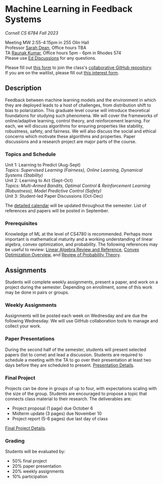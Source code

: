 # Machine Learning in Feedback Systems
*Cornell CS 6784 Fall 2023* 

Meeting MW 2:55-4:15pm in 255 Olin Hall\
Professor [Sarah Dean](https://sdean.website/), Office hours TBA\
TA [Raunak Kumar](https://raunakkmr.github.io/), Office hours 5pm - 6pm in Rhodes 574\
Please use [Ed Discussions](https://edstem.org/us/courses/43757/discussion/) for any questions.

Please fill out [this form](https://forms.gle/jrSPksqc6i5v5NTn7) to join the class's [collaborative GitHub repository](https://github.com/ml-feedback-sys/collaborative-f23).\
If you are on the waitlist, please fill out [this interest form](https://docs.google.com/forms/d/e/1FAIpQLSdYhfcsk6G44HnK2NHMMLjvwlGgNo5c6WWlzAqbeGX3v8vX7g/viewform).

## Description
Feedback between machine learning models and the environment in which they are deployed leads to a host of challenges, from distribution shift to bias to polarization. This graduate level course will introduce theoretical foundations for studying such phenomena. We will cover the frameworks of online/adaptive learning,  control theory, and reinforcement learning. For each, we will discuss algorithms for ensuring properties like stability, robustness, safety, and fairness. We will also discuss the social and ethical concerns which motivate these algorithms and properties. Paper discussions and a research project are major parts of the course.

### Topics and Schedule
Unit 1: Learning to Predict (Aug-Sept)\
*Topics: Supervised Learning (Fairness), Online Learning, Dynamical Systems (Stability)*\
Unit 2: Learning to Act (Sept-Oct)\
*Topics: Multi-Armed Bandits, Optimal Control & Reinforcement Learning (Robustness), Model Predictive Control (Safety)*\
Unit 3: Student-led Paper Discussions (Oct-Dec)

The [detailed calendar](calendar.md) will be updated throughout the semester. List of references and papers will be posted in September.

### Prerequisites

Knowledge of ML at the level of CS4780 is recommended. Perhaps more important is mathematical maturity and a working understanding of linear algebra, convex optimization, and probability. The following references may be useful to review: [Linear Algebra Review and Reference](http://www.cs.cmu.edu/~zkolter/course/15-884/linalg-review.pdf), [Convex Optimization Overview](https://cs229.stanford.edu/section/cs229-cvxopt.pdf), and [Review of Probability Theory](https://cs229.stanford.edu/section/cs229-prob.pdf).

## Assignments
Students will complete weekly assignments, present a paper, and work on a project during the semester. Depending on enrollment, some of this work may be done in pairs or groups.

### Weekly Assignments 
Assignments will be posted each week on Wednesday and are due the following Wednesday. We will use GitHub collaboration tools to manage and collect your work.

### Paper Presentations
During the second half of the semester, students will present selected papers (list to come) and lead a discussion. Students are required to schedule a meeting with the TA to go over their presentation at least two days before they are scheduled to present. [Presentation Details](presentation.md).


### Final Project
Projects can be done in groups of up to four, with expectations scaling with the size of the group. Students are encouraged to propose a topic that connects class material to their research. The deliverables are:
 - Project proposal (1 page) due October 6
 - Midterm update (3 pages) due November 10
 - Project report (5-6 pages) due last day of class

[Final Project Details](project.md).

### Grading
Students will be evaluated by:
 - 50% final project
 - 20% paper presentation
 - 20% weekly assignments
 - 10% participation
